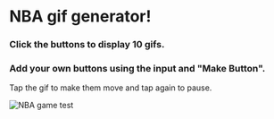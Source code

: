 # NBA gif generator!

### Click the buttons to display 10 gifs. 

### Add your own buttons using the input and "Make Button".

Tap the gif to make them move and tap again to pause.

![NBA game test](https://github.com/nosidam48/Giftastic/blob/master/assets/images/NBA%20Gif%20Generator.gif)

